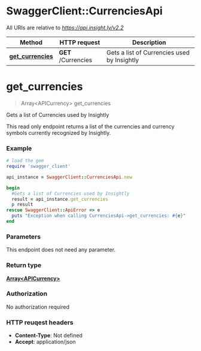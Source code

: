 # SwaggerClient::CurrenciesApi

All URIs are relative to *https://api.insight.ly/v2.2*

Method | HTTP request | Description
------------- | ------------- | -------------
[**get_currencies**](CurrenciesApi.md#get_currencies) | **GET** /Currencies | Gets a list of Currencies used by Insightly


# **get_currencies**
> Array&lt;APICurrency&gt; get_currencies

Gets a list of Currencies used by Insightly

This read only endpoint returns a list of the currencies and currency symbols currently recognized by Insightly.

### Example
```ruby
# load the gem
require 'swagger_client'

api_instance = SwaggerClient::CurrenciesApi.new

begin
  #Gets a list of Currencies used by Insightly
  result = api_instance.get_currencies
  p result
rescue SwaggerClient::ApiError => e
  puts "Exception when calling CurrenciesApi->get_currencies: #{e}"
end
```

### Parameters
This endpoint does not need any parameter.

### Return type

[**Array&lt;APICurrency&gt;**](APICurrency.md)

### Authorization

No authorization required

### HTTP reuqest headers

 - **Content-Type**: Not defined
 - **Accept**: application/json



